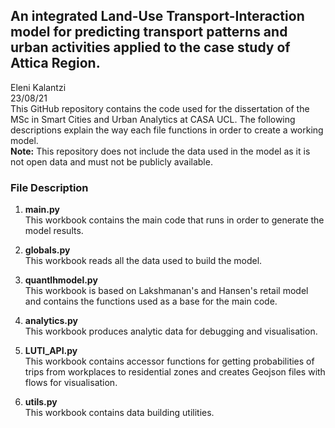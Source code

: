 ## An integrated Land-Use Transport-Interaction model for predicting transport patterns and urban activities applied to the case study of Attica Region.
Eleni Kalantzi <br />
23/08/21 <br />
This GitHub repository contains the code used for the dissertation of the MSc in Smart Cities and Urban Analytics at CASA UCL. The following descriptions explain the way each file functions in order to create a working model. <br />
**Note:** This repository does not include the data used in the model as it is not open data and must not be publicly available. <br />
### File Description
1) **main.py** <br />
This workbook contains the main code that runs in order to generate the model results. <br />

2) **globals.py** <br />
This workbook reads all the data used to build the model.<br />

3) **quantlhmodel.py** <br />
This workbook is based on Lakshmanan's and Hansen's retail model and contains the functions used as a base for the main code.<br />

4) **analytics.py** <br />
This workbook produces analytic data for debugging and visualisation.<br />

5) **LUTI_API.py** <br />
This workbook contains accessor functions for getting probabilities of trips from workplaces to residential zones and creates Geojson files with flows for visualisation.<br />

6) **utils.py** <br />
This workbook contains data building utilities.<br />

